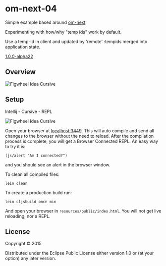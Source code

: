 # om-next-04

Simple example based around [om-next](https://github.com/omcljs/om/wiki/Quick-Start-%28om.next%29) 

Experimenting with how/why "temp ids" work by default.

Use a temp-id in client and updated by 'remote' :tempids merged into application state.

[1.0.0-alpha22](https://clojars.org/org.omcljs/om)

## Overview

![Figwheel Idea Cursive](https://raw.githubusercontent.com/griffio/griffio.github.io/master/public/om-next-04.gif)

## Setup

Intellij - Cursive - REPL

![Figwheel Idea Cursive](https://raw.githubusercontent.com/griffio/griffio.github.io/master/public/figwheel-idea.png)

Open your browser at [localhost:3449](http://localhost:3449/).
This will auto compile and send all changes to the browser without the
need to reload. After the compilation process is complete, you will
get a Browser Connected REPL. An easy way to try it is:

    (js/alert "Am I connected?")

and you should see an alert in the browser window.

To clean all compiled files:

    lein clean

To create a production build run:

    lein cljsbuild once min

And open your browser in `resources/public/index.html`. You will not
get live reloading, nor a REPL. 

## License

Copyright © 2015 

Distributed under the Eclipse Public License either version 1.0 or (at your option) any later version.